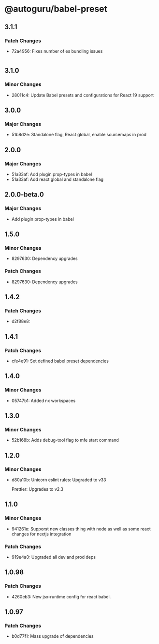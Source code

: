 # @autoguru/babel-preset

## 3.1.1

### Patch Changes

-   72a4956: Fixes number of es bundling issues
    ```

    ```

## 3.1.0

### Minor Changes

-   28011c4: Update Babel presets and configurations for React 19 support

## 3.0.0

### Major Changes

-   51b8d2e: Standalone flag, React global, enable sourcemaps in prod

## 2.0.0

### Major Changes

-   51a33af: Add plugin prop-types in babel
-   51a33af: Add react global and standalone flag

## 2.0.0-beta.0

### Major Changes

-   Add plugin prop-types in babel

## 1.5.0

### Minor Changes

-   8297630: Dependency upgrades

### Patch Changes

-   8297630: Dependency upgrades

## 1.4.2

### Patch Changes

-   d2f88e8:

## 1.4.1

### Patch Changes

-   cfe4e91: Set defined babel preset dependencies

## 1.4.0

### Minor Changes

-   05747b1: Added nx workspaces

## 1.3.0

### Minor Changes

-   52b168b: Adds debug-tool flag to mfe start command

## 1.2.0

### Minor Changes

-   d80a10b: Unicorn eslint rules: Upgraded to v33

    Prettier: Upgrades to v2.3

## 1.1.0

### Minor Changes

-   941261e: Supporst new classes thing with node as well as some react changes
    for nextjs integration

### Patch Changes

-   919e4a0: Upgraded all dev and prod deps

## 1.0.98

### Patch Changes

-   4260eb3: New jsx-runtime config for react babel.

## 1.0.97

### Patch Changes

-   b0d77f1: Mass upgrade of dependencies
